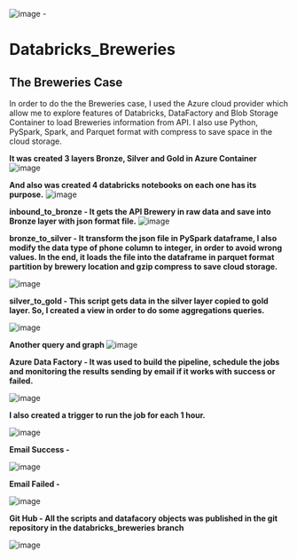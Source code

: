 ![image](https://github.com/menout1/databricks_breweries/assets/58555709/60b46ced-20f7-4e57-a4cf-0985626eb22c) - <h1> <b> Databricks_Breweries </b> </h1>

<h2> The Breweries Case </h2>

In order to do the the Breweries case, I used the Azure cloud provider which allow me to explore features of Databricks, DataFactory and Blob Storage Container  to load Breweries information from API. I also use Python, PySpark, Spark, and Parquet format with compress to save space in the cloud storage.

<b> It was created 3 layers Bronze, Silver and Gold in Azure Container </b>
![image](https://github.com/menout1/databricks_breweries/assets/58555709/1c0eb324-6d50-4ec6-b48a-fa33cab09134)

<b>And also was created 4 databricks notebooks on each one has its purpose.</b>
![image](https://github.com/menout1/databricks_breweries/assets/58555709/40687e08-5cf2-4d5b-a5aa-1a7e10414217)

<b> inbound_to_bronze - It gets the API Brewery in raw data and save into Bronze layer with json format file.</b>
![image](https://github.com/menout1/databricks_breweries/assets/58555709/53271bbc-a0c5-459b-a4f7-de3ec27ef710)

<b> bronze_to_silver - It transform the json file in PySpark dataframe, I also modify the data type of phone column to integer, in order to  avoid wrong values. In the end, it loads the file into the dataframe in parquet format partition by brewery location and gzip compress to save cloud storage.</b>

![image](https://github.com/menout1/databricks_breweries/assets/58555709/8efe0113-92e9-4a44-a6e4-2c7a87507fc1)

<b> silver_to_gold - This script gets data in the silver layer copied to gold layer. So, I created a view in order to do some aggregations queries.</b>

![image](https://github.com/menout1/databricks_breweries/assets/58555709/c370aa61-7a53-4f93-8131-5748a8435735)

<b> Another query and graph </b>
![image](https://github.com/menout1/databricks_breweries/assets/58555709/6b50297b-6ac7-4133-b3dd-38a68b8d912d)


<b> Azure Data Factory - It was used to build the pipeline, schedule the jobs and monitoring the results sending by email if it works with success or failed. </b> 

![image](https://github.com/menout1/databricks_breweries/assets/58555709/005412d8-d9d1-4234-959d-bdf33941a17c)

<b> I also created a trigger to run the job for each 1 hour. </b>

![image](https://github.com/menout1/databricks_breweries/assets/58555709/c53cb965-5237-42b9-b0d7-b45e71cd89f2)


<b>Email Success - </b>

![image](https://github.com/menout1/databricks_breweries/assets/58555709/817115e5-c88e-4b92-a1f2-2ce286bc6cd7)

<b>Email Failed -</b>

![image](https://github.com/menout1/databricks_breweries/assets/58555709/34b4343c-e34a-405a-bfc8-906a446ae857)

<b>Git Hub - All the scripts and datafacory objects was published in the git repository in the databricks_breweries branch </b>

![image](https://github.com/menout1/databricks_breweries/assets/58555709/1f365ba2-2771-4f0a-b713-56bb3a6250fa)









